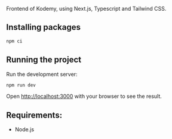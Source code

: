 Frontend of Kodemy, using Next.js, Typescript and Tailwind CSS.

## Installing packages

```bash
npm ci
```

## Running the project

Run the development server:

```bash
npm run dev
```

Open [http://localhost:3000](http://localhost:3000) with your browser to see the result.


## Requirements:

- Node.js
